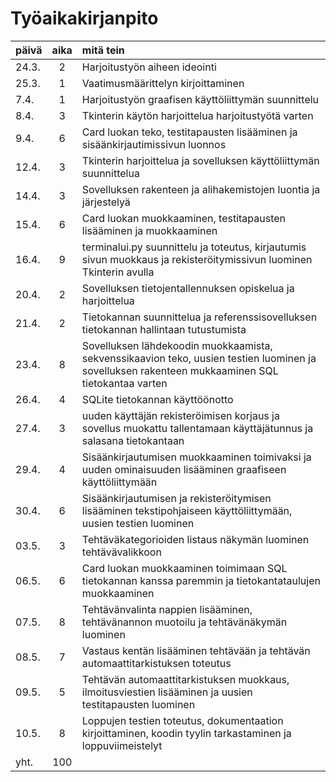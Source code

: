 # Työaikakirjanpito

| päivä | aika | mitä tein                                                                     |
| ----- | :--: | :---------------------------------------------------------------------------- |
| 24.3. | 2    | Harjoitustyön aiheen ideointi                                                 |
| 25.3. | 1    | Vaatimusmäärittelyn kirjoittaminen                                            |
|  7.4. | 1    | Harjoitustyön graafisen käyttöliittymän suunnittelu                           |
|  8.4. | 3    | Tkinterin käytön harjoittelua harjoitustyötä varten                           |
|  9.4. | 6    | Card luokan teko, testitapausten lisääminen ja sisäänkirjautimissivun luonnos |
|  12.4.| 3    | Tkinterin harjoittelua ja sovelluksen käyttöliittymän suunnittelua            |
|  14.4.| 3    | Sovelluksen rakenteen ja alihakemistojen luontia ja järjestelyä               |
|  15.4.| 6    | Card luokan muokkaaminen, testitapausten lisääminen ja muokkaaminen           |
|  16.4.| 9    | terminalui.py suunnittelu ja toteutus, kirjautumis sivun muokkaus ja rekisteröitymissivun luominen Tkinterin avulla|
|  20.4.| 2    | Sovelluksen tietojentallennuksen opiskelua ja harjoittelua                   |
|  21.4.| 2    | Tietokannan suunnittelua ja referenssisovelluksen tietokannan hallintaan tutustumista|
|  23.4.| 8    | Sovelluksen lähdekoodin muokkaamista, sekvenssikaavion teko, uusien testien luominen ja sovelluksen rakenteen mukkaaminen SQL tietokantaa varten|
|  26.4.| 4    | SQLite tietokannan käyttöönotto|
|  27.4.| 3    | uuden käyttäjän rekisteröimisen korjaus ja sovellus muokattu tallentamaan käyttäjätunnus ja salasana tietokantaan|
|  29.4.| 4    | Sisäänkirjautumisen muokkaaminen toimivaksi ja uuden ominaisuuden lisääminen graafiseen käyttöliittymään|
|  30.4.| 6    | Sisäänkirjautumisen ja rekisteröitymisen lisääminen tekstipohjaiseen käyttöliittymään, uusien testien luominen|
|  03.5.| 3   | Tehtäväkategorioiden listaus näkymän luominen tehtävävalikkoon|
|  06.5.| 6   | Card luokan muokkaaminen toimimaan SQL tietokannan kanssa paremmin ja tietokantataulujen muokkaaminen|
|  07.5.| 8  | Tehtävänvalinta nappien lisääminen, tehtävänannon muotoilu ja tehtävänäkymän luominen|
|  08.5.| 7   | Vastaus kentän lisääminen tehtävään ja tehtävän automaattitarkistuksen toteutus|
|  09.5.| 5   | Tehtävän automaattitarkistuksen muokkaus, ilmoitusviestien lisääminen ja uusien testitapausten luominen|
|  10.5.| 8   | Loppujen testien toteutus, dokumentaation kirjoittaminen, koodin tyylin tarkastaminen ja loppuviimeistelyt|
|  yht. | 100  | |